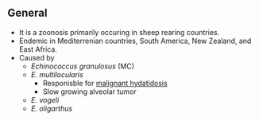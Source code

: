 ## General
- It is a zoonosis primarily occuring in sheep rearing countries.
- Endemic in Mediterrenian countries, South America, New Zealand, and East Africa.
- Caused by
	- *Echinococcus granulosus* (MC)
	- *E. multilocularis*
		- Responisble for <u>malignant hydatidosis</u>
		- Slow growing alveolar tumor
	- *E. vogeli*
	- *E. oligarthus*